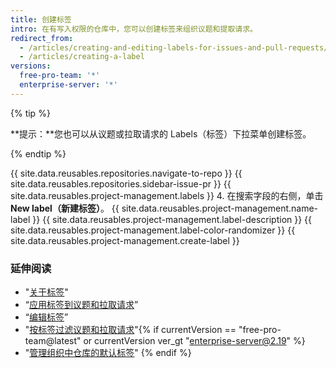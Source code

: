 ```yaml
---
title: 创建标签
intro: 在有写入权限的仓库中，您可以创建标签来组织议题和提取请求。
redirect_from:
  - /articles/creating-and-editing-labels-for-issues-and-pull-requests/
  - /articles/creating-a-label
versions:
  free-pro-team: '*'
  enterprise-server: '*'
---
```


{% tip %}

**提示：**您也可以从议题或拉取请求的 Labels（标签）下拉菜单创建标签。

{% endtip %}

{{ site.data.reusables.repositories.navigate-to-repo }}
{{ site.data.reusables.repositories.sidebar-issue-pr }}
{{ site.data.reusables.project-management.labels }}
4. 在搜索字段的右侧，单击 **New label（新建标签）**。
{{ site.data.reusables.project-management.name-label }}
{{ site.data.reusables.project-management.label-description }}
{{ site.data.reusables.project-management.label-color-randomizer }}
{{ site.data.reusables.project-management.create-label }}

### 延伸阅读

- "[关于标签](/articles/about-labels)"
- “[应用标签到议题和拉取请求](/articles/applying-labels-to-issues-and-pull-requests)”
- “[编辑标签](/articles/editing-a-label)”
- "[按标签过滤议题和拉取请求](/articles/filtering-issues-and-pull-requests-by-labels)"{% if currentVersion == "free-pro-team@latest" or currentVersion ver_gt "enterprise-server@2.19" %}
- "[管理组织中仓库的默认标签](/articles/managing-default-labels-for-repositories-in-your-organization)"
{% endif %}
